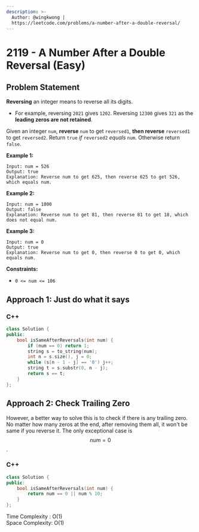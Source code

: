 ```yaml
---
description: >-
  Author: @wingkwong |
  https://leetcode.com/problems/a-number-after-a-double-reversal/
---
```


# 2119 - A Number After a Double Reversal (Easy)

## Problem Statement

**Reversing** an integer means to reverse all its digits.

* For example, reversing `2021` gives `1202`. Reversing `12300` gives `321` as the **leading zeros are not retained**.

Given an integer `num`, **reverse** `num` to get `reversed1`, **then reverse** `reversed1` to get `reversed2`. Return `true` _if_ `reversed2` _equals_ `num`. Otherwise return `false`.

**Example 1:**

```
Input: num = 526
Output: true
Explanation: Reverse num to get 625, then reverse 625 to get 526, which equals num.
```

**Example 2:**

```
Input: num = 1800
Output: false
Explanation: Reverse num to get 81, then reverse 81 to get 18, which does not equal num.
```

**Example 3:**

```
Input: num = 0
Output: true
Explanation: Reverse num to get 0, then reverse 0 to get 0, which equals num.
```

**Constraints:**

* `0 <= num <= 106`

## Approach 1: Just do what it says

### C++

```cpp
class Solution {
public:
    bool isSameAfterReversals(int num) {
        if (num == 0) return 1;
        string s = to_string(num);
        int n = s.size(), j = 0;
        while (s[n - 1 - j] == '0') j++;
        string t = s.substr(0, n - j);
        return s == t;
    }
};
```

## Approach 2: Check Trailing Zero

However, a better way to solve this is to check if there is any trailing zero. No matter how many zeros at the end, after removing them all, it won't be same if you reverse it. The only exceptional case is $$num=0$$.

### C++

```cpp
class Solution {
public:
    bool isSameAfterReversals(int num) {
        return num == 0 || num % 10;
    }
};
```

Time Complexity : O(1)\
Space Complexity: O(1)

